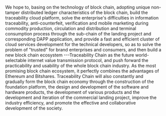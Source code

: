 We hope to, basing on the technology of block chain, adopting unique non-tamper distributed ledger characteristics of the block chain, build the traceability cloud platform, solve the enterprise's difficulties in information traceability, anti-counterfeit, verification and mobile marketing during commodity production, circulation and distribution and terminal consumption process through the sub-chain of the landing project and corresponding DAPP application, and provide a fast and efficient cluster of cloud services development for the technical developers, so as to solve the problem of "trusted" for brand enterprises and consumers, and then build a new block chain ecosystem ---Traceability Chain as the future world-selectable internet value transmission protocol, and push forward the practicability and usability of the whole block chain industry.
As the most promising block chain ecosystem, it perfectly combines the advantages of Ethereum and Bitshares. Traceability Chain will also constantly and gradually form the block chain economy through the construction of the foundation platform, the design and development of the software and hardware products, the development of various products and the development and iteration of the commercial landing project, improve the industry efficiency, and promote the effective and collaborative development of the society.
